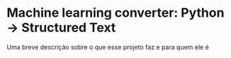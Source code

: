 
# Machine learning converter: Python -> Structured Text

Uma breve descrição sobre o que esse projeto faz e para quem ele é

